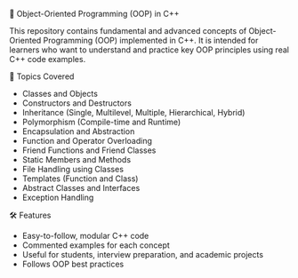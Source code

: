 🧠 Object-Oriented Programming (OOP) in C++

This repository contains fundamental and advanced concepts of Object-Oriented Programming (OOP) implemented in C++. It is intended for learners who want to understand and practice key OOP principles using real C++ code examples.

📘 Topics Covered

* Classes and Objects
* Constructors and Destructors
* Inheritance (Single, Multilevel, Multiple, Hierarchical, Hybrid)
* Polymorphism (Compile-time and Runtime)
* Encapsulation and Abstraction
* Function and Operator Overloading
* Friend Functions and Friend Classes
* Static Members and Methods
* File Handling using Classes
* Templates (Function and Class)
* Abstract Classes and Interfaces
* Exception Handling

🛠️ Features

* Easy-to-follow, modular C++ code
* Commented examples for each concept
* Useful for students, interview preparation, and academic projects
* Follows OOP best practices
